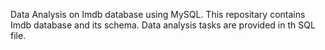 Data Analysis on Imdb database using MySQL.
This repositary contains Imdb database and its schema.
Data analysis tasks are provided in th SQL file.

